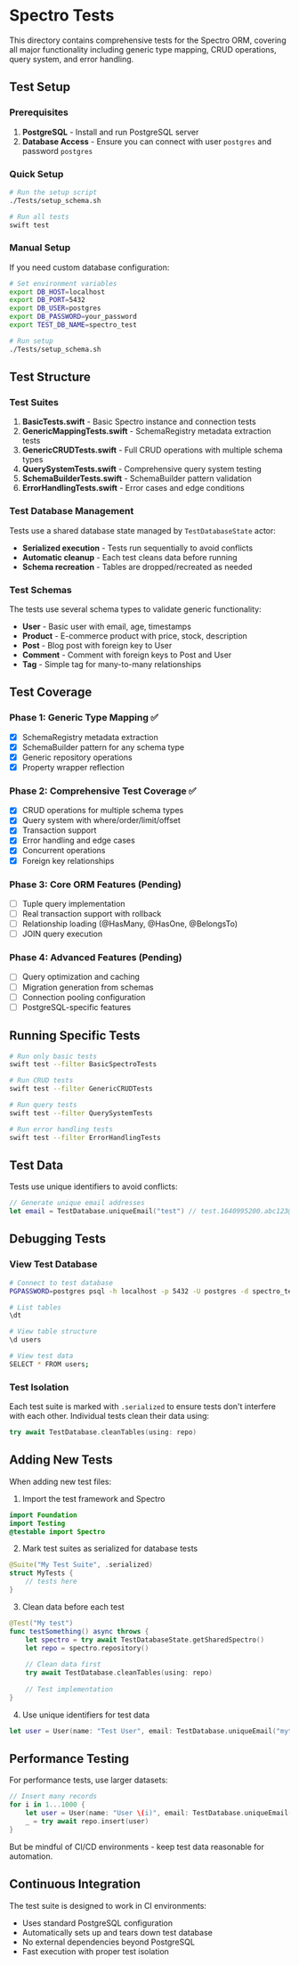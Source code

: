 # Spectro Tests

This directory contains comprehensive tests for the Spectro ORM, covering all major functionality including generic type mapping, CRUD operations, query system, and error handling.

## Test Setup

### Prerequisites

1. **PostgreSQL** - Install and run PostgreSQL server
2. **Database Access** - Ensure you can connect with user `postgres` and password `postgres`

### Quick Setup

```bash
# Run the setup script
./Tests/setup_schema.sh

# Run all tests
swift test
```

### Manual Setup

If you need custom database configuration:

```bash
# Set environment variables
export DB_HOST=localhost
export DB_PORT=5432
export DB_USER=postgres
export DB_PASSWORD=your_password
export TEST_DB_NAME=spectro_test

# Run setup
./Tests/setup_schema.sh
```

## Test Structure

### Test Suites

1. **BasicTests.swift** - Basic Spectro instance and connection tests
2. **GenericMappingTests.swift** - SchemaRegistry metadata extraction tests
3. **GenericCRUDTests.swift** - Full CRUD operations with multiple schema types
4. **QuerySystemTests.swift** - Comprehensive query system testing
5. **SchemaBuilderTests.swift** - SchemaBuilder pattern validation
6. **ErrorHandlingTests.swift** - Error cases and edge conditions

### Test Database Management

Tests use a shared database state managed by `TestDatabaseState` actor:

- **Serialized execution** - Tests run sequentially to avoid conflicts
- **Automatic cleanup** - Each test cleans data before running
- **Schema recreation** - Tables are dropped/recreated as needed

### Test Schemas

The tests use several schema types to validate generic functionality:

- **User** - Basic user with email, age, timestamps
- **Product** - E-commerce product with price, stock, description  
- **Post** - Blog post with foreign key to User
- **Comment** - Comment with foreign keys to Post and User
- **Tag** - Simple tag for many-to-many relationships

## Test Coverage

### Phase 1: Generic Type Mapping ✅
- [x] SchemaRegistry metadata extraction
- [x] SchemaBuilder pattern for any schema type
- [x] Generic repository operations
- [x] Property wrapper reflection

### Phase 2: Comprehensive Test Coverage ✅
- [x] CRUD operations for multiple schema types
- [x] Query system with where/order/limit/offset
- [x] Transaction support
- [x] Error handling and edge cases
- [x] Concurrent operations
- [x] Foreign key relationships

### Phase 3: Core ORM Features (Pending)
- [ ] Tuple query implementation
- [ ] Real transaction support with rollback
- [ ] Relationship loading (@HasMany, @HasOne, @BelongsTo)
- [ ] JOIN query execution

### Phase 4: Advanced Features (Pending)
- [ ] Query optimization and caching
- [ ] Migration generation from schemas
- [ ] Connection pooling configuration
- [ ] PostgreSQL-specific features

## Running Specific Tests

```bash
# Run only basic tests
swift test --filter BasicSpectroTests

# Run CRUD tests
swift test --filter GenericCRUDTests

# Run query tests
swift test --filter QuerySystemTests

# Run error handling tests
swift test --filter ErrorHandlingTests
```

## Test Data

Tests use unique identifiers to avoid conflicts:

```swift
// Generate unique email addresses
let email = TestDatabase.uniqueEmail("test") // test.1640995200.abc123@example.com
```

## Debugging Tests

### View Test Database

```bash
# Connect to test database
PGPASSWORD=postgres psql -h localhost -p 5432 -U postgres -d spectro_test

# List tables
\dt

# View table structure
\d users

# View test data
SELECT * FROM users;
```

### Test Isolation

Each test suite is marked with `.serialized` to ensure tests don't interfere with each other. Individual tests clean their data using:

```swift
try await TestDatabase.cleanTables(using: repo)
```

## Adding New Tests

When adding new test files:

1. Import the test framework and Spectro
```swift
import Foundation
import Testing
@testable import Spectro
```

2. Mark test suites as serialized for database tests
```swift
@Suite("My Test Suite", .serialized)
struct MyTests {
    // tests here
}
```

3. Clean data before each test
```swift
@Test("My test")
func testSomething() async throws {
    let spectro = try await TestDatabaseState.getSharedSpectro()
    let repo = spectro.repository()
    
    // Clean data first
    try await TestDatabase.cleanTables(using: repo)
    
    // Test implementation
}
```

4. Use unique identifiers for test data
```swift
let user = User(name: "Test User", email: TestDatabase.uniqueEmail("mytest"), age: 25)
```

## Performance Testing

For performance tests, use larger datasets:

```swift
// Insert many records
for i in 1...1000 {
    let user = User(name: "User \(i)", email: TestDatabase.uniqueEmail("perf\(i)"), age: 20 + i)
    _ = try await repo.insert(user)
}
```

But be mindful of CI/CD environments - keep test data reasonable for automation.

## Continuous Integration

The test suite is designed to work in CI environments:

- Uses standard PostgreSQL configuration
- Automatically sets up and tears down test database
- No external dependencies beyond PostgreSQL
- Fast execution with proper test isolation